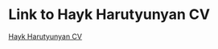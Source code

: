 # Link to Hayk Harutyunyan CV

[Hayk Harutyunyan CV](https://github.com/harutyunyanhayk/Test/blob/master/Hayk%20Harutyunyan%20CV.pdf)
